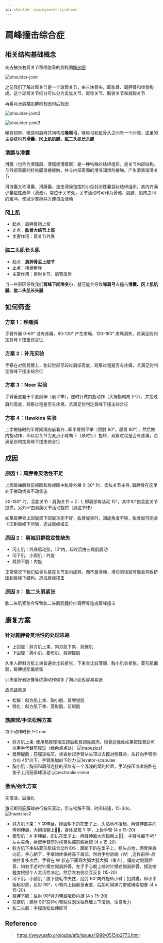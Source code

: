 ```yaml
---
id: shoulder-impingement-syndrome
---
```


# 肩峰撞击综合症

## 相关结构基础概念

先去搞张右肩关节移除肱骨的侧视图[解剖图](https://www.aafp.org/pubs/afp/issues/1999/0515/p2773.html)

![shoulder-joint](https://fxpby.oss-cn-beijing.aliyuncs.com/blogImg/workout/shoulder-joint1.png)

之前我们了解过肩关节是一个球窝关节，由三块骨头，即肱骨、肩胛骨和锁骨构成。这个球窝关节细分可以分为盂肱关节、肩锁关节、胸锁关节和肩胸关节

再看两张肩袖肌群前视图和后视图

![shoulder-joint2](https://fxpby.oss-cn-beijing.aliyuncs.com/blogImg/workout/shoulder-joint2.png)

![shoulder-joint3](https://fxpby.oss-cn-beijing.aliyuncs.com/blogImg/workout/shoulder-joint3.png)

喙肩韧带、喙突和肩峰共同构成**喙肩弓**，喙肩弓和肱骨头之间有一个间隙，这里的主要结构有**滑囊、冈上肌肌腱、肱二头肌长头腱**

### 滑膜与滑囊

滑膜（也称为滑膜层、滑膜或滑膜层）是一种特殊的结缔组织，是关节内部结构，与外部表面的纤维膜直接接触，并与内部表面的滑液润滑剂接触。产生滑液润滑关节

滑液囊又称滑囊、滑膜囊，是由滑膜包围的小型封闭性囊袋状结缔组织，其内充满少量黏性液体（滑液），常位于关节处，关节活动时可作为骨骼、肌腱、肌肉之间的缓冲，使减少摩擦并方便自由活动

### 冈上肌

- 起点：肩胛骨冈上窝
- 止点：**肱骨大结节上部**
- 主要作用：肩关节外展

### 肱二头肌长头肌

- 起点：**肩胛骨盂上结节**
- 止点：桡骨粗隆
- 主要作用：屈肘关节、前臂旋后

当一些原因导致我们**肩峰下间隙变小**，就可能会导致**喙肩弓**去撞击**滑囊、冈上肌肌腱、肱二头肌长头腱**

## 如何筛查

### 方案 1：疼痛弧

手臂外展 0-60° 没有疼痛，60-120° 产生疼痛，120-180° 疼痛消失，若满足则判定肩峰下撞击综合征

### 方案 2：补充实验

手搭在对侧肩膀上，抬起肘部至超过肩部高度，观察过程是否有疼痛，若满足则判定肩峰下撞击综合征

### 方案 3：Neer 实验

手臂垂直躯干平直前伸（前平举），逆时针做内旋动作（大拇指朝向下👎），并抬过肩的高度，观察过程是否有疼痛，若满足则判定肩峰下撞击综合征

### 方案 4：Hawkins 实验

上学做操时的半臂间隔向前看齐...即半臂侧平举（屈肘 90°，屈肩 90°），然后做内旋动作，即以肘关节为支点小臂向下（顺时针）旋转，观察过程是否有疼痛，若满足则判定肩峰下撞击综合征

## 成因

### 原因 1：肩胛骨灵活性不足

上面肩袖肌群前视图和后视图中肱骨外展 0-30° 时，盂肱关节主导, 肩胛骨在这里处于微动或者不动状态

30-180° 时，盂肱关节：肩胸关节 = 2 : 1, 即肩部每活动 15°，其中10°由盂肱关节提供，另外5°由肩胸关节活动提供（肩肱节律）

如果肩胛骨上回旋或下回旋功能不好，肱骨旋转时，回旋角度不够，肱骨就可能会卡压到肩峰下间隙，造成肩峰撞击

### 原因 2： 肩袖肌群稳定性缺失

- 冈上肌：外展启动肌，15°内，超过后由三角肌启动
- 冈下肌、小圆肌：外旋
- 肩胛下肌：内旋

正常情况下我们肱骨头是在关节盂内旋转，而不是滑动，滑动的话就可能会导致挤压到肩峰下结构，造成肩峰撞击

### 原因 3： 肱二头肌紧张

肱二头肌紧张会导致肱二头肌肌腱拉扯肩胛骨造成肩峰撞击

## 康复方案

### 针对肩胛骨灵活性的处理思路

- 上回旋：斜方肌上束、斜方肌下束、前锯肌
- 下回旋：胸小肌、菱形肌、肩胛提肌

久坐人群斜方肌上束普遍会比较紧张，下束会比较薄弱，胸小肌会紧张，菱形肌偏弱，肩胛提肌偏紧张

训练爱好者卧推等练胸动作做多了胸小肌也容易紧张

故思路就是

- 松解：斜方肌上束、胸小肌、肩胛提肌
- 强化：斜方肌下束、菱形肌、前锯肌

### 筋膜球/手法松解方案

每个动作时长 1-2 min

- 斜方肌上束: 使用筋膜球按压颈后和肩颈处肌肉，锁骨边缘处如果按压费劲可以用手代替筋膜球（绿色点点处） ![trapezius1](https://fxpby.oss-cn-beijing.aliyuncs.com/blogImg/workout/trapezius.png)
- 肩胛提肌：筋膜球按压，或者抬起手臂从头顶过去摸对侧耳朵，头转向手臂侧方向 45°向下，手臂施加向下的力 ![levator-scapulae](https://fxpby.oss-cn-beijing.aliyuncs.com/blogImg/workout/levator-scapulae.jpg)
- 胸小肌：胸部和肩部连接的部位有一个浅浅的窝的位置，手法按压或者俯卧在垫子上用筋膜球滚动 ![pectoralis-minor](https://fxpby.oss-cn-beijing.aliyuncs.com/blogImg/workout/pectoralis-minor.png)

### 激活/强化方案

先激活，后强化

激活即用筋膜球进行按压滚动，但与松解不同，时间较短，15-30s。 ![trapezius2](https://fxpby.oss-cn-beijing.aliyuncs.com/blogImg/workout/trapezius2.png)

- 斜方肌下束：Y 字伸展，即面朝下趴在垫子上，头贴地不抬起，两臂伸直并向两侧伸展，大拇指朝上👍🏻，身体呈现 Y 字，上抬手臂 (4 x 15-20)
- 菱形肌：A 字伸展，即趴在垫子上，两臂伸直大拇指朝上👍🏻，手臂与躯干45°左右夹角，抬起手臂同时携带头部前胸抬起 (4 x 15-20)
- 斜方肌下束&&菱形肌综合动作IOS：面朝下趴在垫子上，额头点地，两臂伸直向前，手心朝下，手掌始终保持高于肩部，然后手肘后缩（W）,这样前伸-后缩往复多次后，手臂在 W 状态下画圆大弧大弧大弧（重点），摸向对侧肩胛骨，如右手逆时针摸左侧肩胛骨，左手手心朝上顺时针摸右侧肩胛骨，摸到啥程度根据个人灵活性决定。然后左右侧交互反复 (15-20)
- 冈下肌、小圆肌：腋下垫毛巾夹住，屈肘 90°向外旋转小臂；招财猫，即水平抬起肘部，屈肘 90°，小臂向上抬起至垂直，后期可用弹力带或绳索加重 (4 x 15-20)
- 肩胛下肌：屈肘 90°弹力带或哑铃内旋 (4 x 15-20)
- 前锯肌：屈肘 90°前伸小臂贴住泡沫轴靠墙上下滚动，注意发力
- 肱二头肌：手捏放松拉伸即可

## Reference

> <https://www.aafp.org/pubs/afp/issues/1999/0515/p2773.html>
